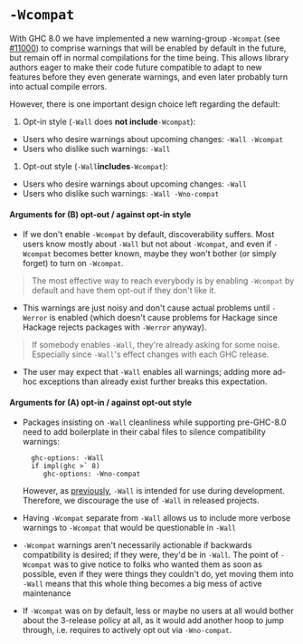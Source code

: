# `-Wcompat`


With GHC 8.0 we have implemented a new warning-group `-Wcompat` (see
[\#11000](https://gitlab.haskell.org//ghc/ghc/issues/11000)) to comprise warnings that will be enabled by default in the
future, but remain off in normal compilations for the time
being. This allows library authors eager to make their code future
compatible to adapt to new features before they even generate
warnings, and even later probably turn into actual compile errors.


However, there is one important design choice left regarding the default:

1. Opt-in style  (`-Wall` does **not include**`-Wcompat`):

  - Users who desire warnings about upcoming changes: `-Wall -Wcompat`
  - Users who dislike such warnings: `-Wall`

1. Opt-out style (`-Wall`**includes**`-Wcompat`):

  - Users who desire warnings about upcoming changes: `-Wall`
  - Users who dislike such warnings: `-Wall -Wno-compat`

#### Arguments **for (B) opt-out** / against opt-in style

- If we don't enable `-Wcompat` by default, discoverability
  suffers. Most users know mostly about `-Wall` but not about
  `-Wcompat`, and even if `-Wcompat` becomes better known, maybe they
  won't bother (or simply forget) to turn on `-Wcompat`.

>
> The most effective way to reach everybody is by enabling `-Wcompat`
> by default and have them opt-out if they don't like it.

- This warnings are just noisy and don't cause actual problems until
  `-Werror` is enabled (which doesn't cause problems for Hackage since
  Hackage rejects packages with `-Werror` anyway).

>
> If somebody enables `-Wall`, they're already asking for some noise.
> Especially since `-Wall`'s effect changes with each GHC release.

- The user may expect that `-Wall` enables all warnings; adding more
  ad-hoc exceptions than already exist further breaks this expectation.

#### Arguments **for (A) opt-in** / against opt-out style

- Packages insisting on `-Wall` cleanliness while supporting pre-GHC-8.0 need to add boilerplate
  in their cabal files to silence compatibility warnings:

  ```wiki
    ghc-options: -Wall
    if impl(ghc >` 8)
       ghc-options: -Wno-compat
  ```

  However, as [ previously](https://mail.haskell.org/pipermail/ghc-devs/2016-January/010955.html|stated),
  `-Wall` is intended for use during development. Therefore, we discourage the use of `-Wall`
  in released projects.

- Having `-Wcompat` separate from `-Wall` allows us to include
  more verbose warnings to `-Wcompat` that would be questionable in `-Wall`

- `-Wcompat` warnings aren't necessarily actionable if backwards
  compatibility is desired; if they were, they'd be in `-Wall`. The
  point of `-Wcompat` was to give notice to folks who wanted them as soon
  as possible, even if they were things they couldn't do, yet moving
  them into `-Wall` means that this whole thing becomes a big mess of
  active maintenance

- If `-Wcompat` was on by default, less or maybe no users at all would
  bother about the 3-release policy at all, as it would add another
  hoop to jump through, i.e.  requires to actively opt out via
  `-Wno-compat`.
